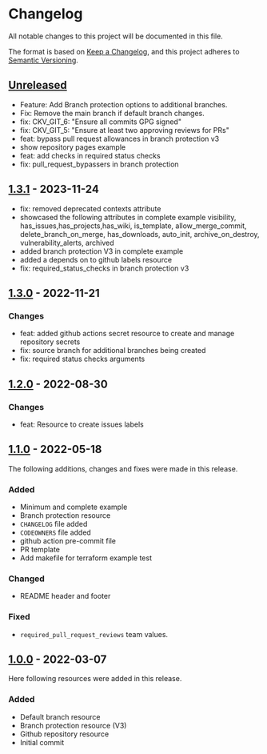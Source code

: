 # Changelog
All notable changes to this project will be documented in this file.

The format is based on [Keep a Changelog](https://keepachangelog.com/en/1.0.0/),
and this project adheres to [Semantic Versioning](https://semver.org/spec/v2.0.0.html).

## [Unreleased]
- Feature: Add Branch protection options to additional branches.
- Fix: Remove the main branch if default branch changes.
- fix: CKV_GIT_6: "Ensure all commits GPG signed"
- fix: CKV_GIT_5: "Ensure at least two approving reviews for PRs"
- feat: bypass pull request allowances in branch protection v3
- show repository pages example
- feat: add checks in required status checks
- fix: pull_request_bypassers in branch protection


## [1.3.1] - 2023-11-24
- fix: removed deprecated contexts attribute
- showcased the following attributes in complete example visibility, has_issues,has_projects,has_wiki, is_template, allow_merge_commit, delete_branch_on_merge, has_downloads, auto_init, archive_on_destroy, vulnerability_alerts, archived
- added branch protection V3 in complete example
- added a depends on to github labels resource
- fix: required_status_checks in branch protection v3

## [1.3.0] - 2022-11-21
### Changes
- feat: added github actions secret resource to create and manage repository secrets
- fix: source branch for additional branches being created
- fix: required status checks arguments

## [1.2.0] - 2022-08-30
### Changes
- feat: Resource to create issues labels

## [1.1.0] - 2022-05-18
The following  additions, changes and fixes were made in this release.

### Added
- Minimum and complete example
- Branch protection resource
- `CHANGELOG` file added
- `CODEOWNERS` file added
- github action pre-commit file
- PR template
- Add makefile for terraform example test

### Changed
- README header and footer

### Fixed
- `required_pull_request_reviews` team values.

## [1.0.0] - 2022-03-07
Here following resources were added in this release.

### Added
- Default branch resource
- Branch protection resource (V3)
- Github repository resource
- Initial commit

[Unreleased]: https://github.com/boldlink/terraform-github-repository/1.3.1...HEAD

[1.3.1]: https://github.com/boldlink/terraform-github-repository/releases/tag/1.3.1
[1.3.0]: https://github.com/boldlink/terraform-github-repository/releases/tag/1.3.0
[1.2.0]: https://github.com/boldlink/terraform-github-repository/releases/tag/1.2.0
[1.1.0]: https://github.com/boldlink/terraform-github-repository/releases/tag/1.1.0
[1.0.0]: https://github.com/boldlink/terraform-github-repository/releases/tag/1.0.0

